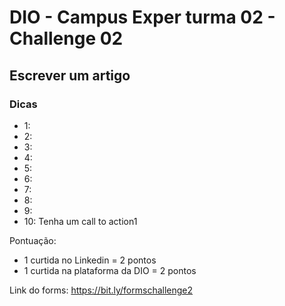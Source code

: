 # DIO - Campus Exper turma 02 - Challenge 02

## Escrever um artigo

### Dicas
- 1: 
- 2: 
- 3: 
- 4: 
- 5: 
- 6: 
- 7: 
- 8: 
- 9: 
- 10: Tenha um call to action1

Pontuação:
- 1 curtida no Linkedin = 2 pontos
- 1 curtida na plataforma da DIO = 2 pontos


Link do forms: https://bit.ly/formschallenge2